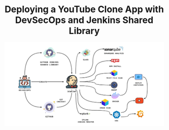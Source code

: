 <div>
  <h1 align="center"><b>Deploying a YouTube Clone App with DevSecOps and Jenkins Shared Library</b></h1>
  <img src="./public/assets/CICD-Project-1.png" alt="CICD-Project-1.png">
</div>
